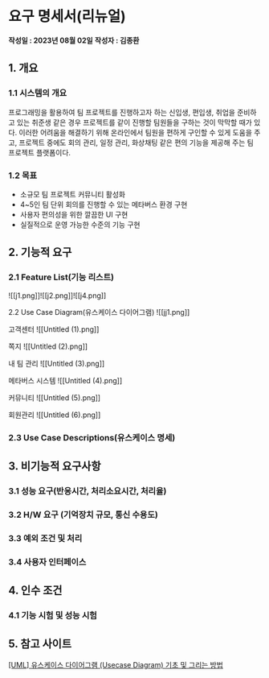 # 요구 명세서(리뉴얼)

**작성일 : 2023년 08월 02일**
**작성자 : 김종환**


## 1. 개요

### 1.1 시스템의 개요

프로그래밍을 활용하여 팀 프로젝트를 진행하고자 하는 신입생, 편입생, 취업을 준비하고 있는 취준생 같은 경우 프로젝트를 같이 진행할 팀원들을 구하는 것이 막막할 때가 있다. 이러한 어려움을 해결하기 위해 온라인에서 팀원을 편하게 구인할 수 있게 도움을 주고, 프로젝트 중에도 회의 관리, 일정 관리, 화상채팅 같은 편의 기능을 제공해 주는 팀 프로젝트 플랫폼이다.

### 1.2 목표

- 소규모 팀 프로젝트 커뮤니티 활성화
- 4~5인 팀 단위 회의를 진행할 수 있는 메타버스 환경 구현
- 사용자 편의성을 위한 깔끔한 UI 구현
- 실질적으로 운영 가능한 수준의 기능 구현

## 2. 기능적 요구

### 2.1 Feature List(기능 리스트)

![[j1.png]]![[j2.png]]![[j4.png]]

2.2 Use Case Diagram(유스케이스 다이어그램)
![[jj1.png]]

고객센터
![[Untitled (1).png]]

쪽지
![[Untitled (2).png]]

내 팀 관리
![[Untitled (3).png]]

메타버스 시스템
![[Untitled (4).png]]

커뮤니티
![[Untitled (5).png]]

회원관리
![[Untitled (6).png]]

### 2.3 Use Case Descriptions(유스케이스 명세)

## 3. 비기능적 요구사항

### 3.1 성능 요구(반응시간, 처리소요시간, 처리율)

### 3.2 H/W 요구 (기억장치 규모, 통신 수용도)

### 3.3 예외 조건 및 처리

### 3.4 사용자 인터페이스

## 4. 인수 조건

### 4.1 기능 시험 및 성능 시험

## 5. 참고 사이트

[[UML] 유스케이스 다이어그램 (Usecase Diagram) 기초 및 그리는 방법](https://gnaseel.tistory.com/22)